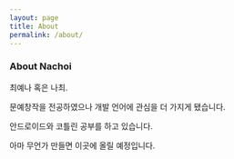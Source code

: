 ```yaml
---
layout: page
title: About
permalink: /about/
---
```


<!-- <img src="{{ site.baseurl }}/assets/profile-placeholder.gif" title="Profile Picture" class="profile"> -->

### About Nachoi

최예나 혹은 나최.

문예창작을 전공하였으나 개발 언어에 관심을 더 가지게 됐습니다.

안드로이드와 코틀린 공부를 하고 있습니다.

아마 무언가 만들면 이곳에 올릴 예정입니다.

